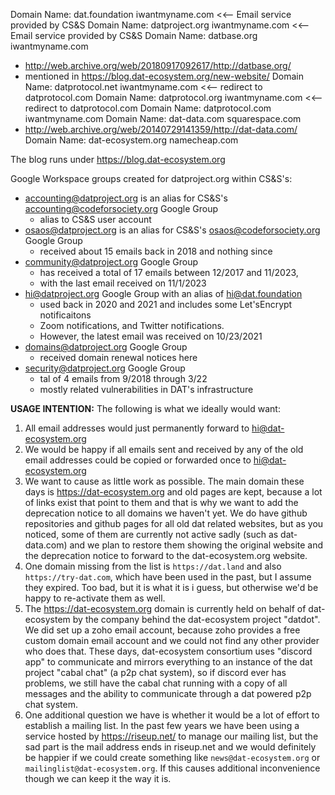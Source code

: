 
Domain Name: dat.foundation	    iwantmyname.com <<-- Email service provided by CS&S
Domain Name: datproject.org	    iwantmyname.com <<-- Email service provided by CS&S
Domain Name: datbase.org    	  iwantmyname.com
* http://web.archive.org/web/20180917092617/http://datbase.org/
* mentioned in https://blog.dat-ecosystem.org/new-website/
Domain Name: datprotocol.net	  iwantmyname.com <<-- redirect to datprotocol.com
Domain Name: datprotocol.org	  iwantmyname.com <<-- redirect to datprotocol.com
Domain Name: datprotocol.com	  iwantmyname.com
Domain Name: dat-data.com	      squarespace.com
* http://web.archive.org/web/20140729141359/http://dat-data.com/
Domain Name: dat-ecosystem.org  namecheap.com

The blog runs under https://blog.dat-ecosystem.org

Google Workspace groups created for datproject.org within CS&S's:
- accounting@datproject.org is an alias for CS&S's accounting@codeforsociety.org Google Group
  * alias to CS&S user account
- osaos@datproject.org is an alias for CS&S's osaos@codeforsociety.org Google Group
  * received about 15 emails back in 2018 and nothing since
- community@datproject.org Google Group
  * has received a total of 17 emails between 12/2017 and 11/2023,
  * with the last email received on 11/1/2023
- hi@datproject.org Google Group with an alias of hi@dat.foundation
  * used back in 2020 and 2021 and includes some Let'sEncrypt notificaitons
  * Zoom notifications, and Twitter notifications.
  * However, the latest email was received on 10/23/2021
- domains@datproject.org Google Group
  * received domain renewal notices here
- security@datproject.org Google Group
  * tal of 4 emails from 9/2018 through 3/22
  * mostly related vulnerabilities in DAT's infrastructure


**USAGE INTENTION:**
The following is what we ideally would want:
1. All email addresses would just permanently forward to hi@dat-ecosystem.org
2. We would be happy if all emails sent and received by any of the old email addresses could be copied or forwarded once to hi@dat-ecosystem.org
3. We want to cause as little work as possible. The main domain these days is https://dat-ecosystem.org and old pages are kept, because a lot of links exist that point to them and that is why we want to add the deprecation notice to all domains we haven't yet. We do have github repositories and github pages for all old dat related websites, but as you noticed, some of them are currently not active sadly (such as dat-data.com) and we plan to restore them showing the original website and the deprecation notice to forward to the dat-ecosystem.org website.
4. One domain missing from the list is `https://dat.land` and also `https://try-dat.com`, which have been used in the past, but I assume they expired. Too bad, but it is what it is i guess, but otherwise we'd be happy to re-activate them as well.
5. The https://dat-ecosystem.org domain is currently held on behalf of dat-ecosystem by the company behind the dat-ecosystem project "datdot". We did set up a zoho email account, because zoho provides a free custom domain email account and we could not find any other provider who does that. These days, dat-ecosystem consortium uses "discord app" to communicate and mirrors everything to an instance of the dat project "cabal chat" (a p2p chat system), so if discord ever has problems, we still have the cabal chat running with a copy of all messages and the ability to communicate through a dat powered p2p chat system.
6. One additional question we have is whether it would be a lot of effort to establish a mailing list. In the past few years we have been using a service hosted by https://riseup.net/ to manage our mailing list, but the sad part is the mail address ends in riseup.net and we would definitely be happier if we could create something like `news@dat-ecosystem.org` or `mailinglist@dat-ecosystem.org`. If this causes additional inconvenience though we can keep it the way it is.
